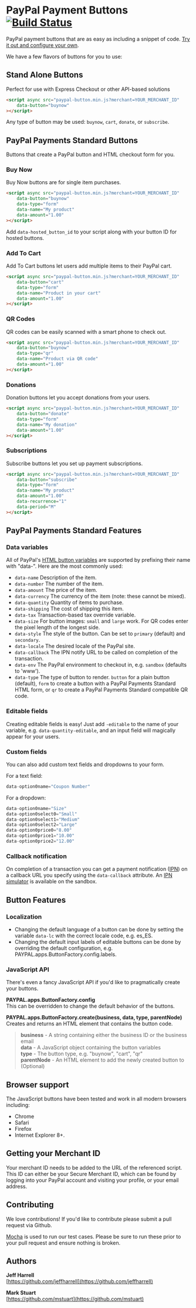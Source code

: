 # PayPal Payment Buttons [![Build Status](https://travis-ci.org/paypal/JavaScriptButtons.png?branch=master)](https://travis-ci.org/paypal/JavaScriptButtons)

PayPal payment buttons that are as easy as including a snippet of code. [Try it out and configure your own](http://paypal.github.com/JavaScriptButtons/).

We have a few flavors of buttons for you to use:



## Stand Alone Buttons

Perfect for use with Express Checkout or other API-based solutions

```html
<script async src="paypal-button.min.js?merchant=YOUR_MERCHANT_ID"
    data-button="buynow"
></script>
```

Any type of button may be used: `buynow`, `cart`, `donate`, or `subscribe`.



## PayPal Payments Standard Buttons

Buttons that create a PayPal button and HTML checkout form for you.


### Buy Now
Buy Now buttons are for single item purchases.

```html
<script async src="paypal-button.min.js?merchant=YOUR_MERCHANT_ID"
    data-button="buynow"
    data-type="form"
    data-name="My product"
    data-amount="1.00"
></script>
```

Add `data-hosted_button_id` to your script along with your button ID for hosted buttons.


### Add To Cart
Add To Cart buttons let users add multiple items to their PayPal cart.

```html
<script async src="paypal-button.min.js?merchant=YOUR_MERCHANT_ID"
    data-button="cart"
    data-type="form"
    data-name="Product in your cart"
    data-amount="1.00"
></script>
```

### QR Codes
QR codes can be easily scanned with a smart phone to check out.

```html
<script async src="paypal-button.min.js?merchant=YOUR_MERCHANT_ID"
    data-button="buynow"
    data-type="qr"
    data-name="Product via QR code"
    data-amount="1.00"
></script>
```

### Donations
Donation buttons let you accept donations from your users.

```html
<script async src="paypal-button.min.js?merchant=YOUR_MERCHANT_ID"
    data-button="donate"
    data-type="form"
    data-name="My donation"
    data-amount="1.00"
></script>
```

### Subscriptions
Subscribe buttons let you set up payment subscriptions.

```html
<script async src="paypal-button.min.js?merchant=YOUR_MERCHANT_ID"
    data-button="subscribe"
    data-type="form"
    data-name="My product"
    data-amount="1.00"
    data-recurrence="1"
    data-period="M"
></script>
```

## PayPal Payments Standard Features

### Data variables
All of PayPal's [HTML button variables](https://developer.paypal.com/webapps/developer/docs/classic/paypal-payments-standard/integration-guide/Appx_websitestandard_htmlvariables/) are supported by prefixing their name with "data-". Here are the most commonly used:

* `data-name` Description of the item.
* `data-number` The number of the item.
* `data-amount` The price of the item.
* `data-currency` The currency of the item (note: these cannot be mixed).
* `data-quantity` Quantity of items to purchase.
* `data-shipping` The cost of shipping this item.
* `data-tax` Transaction-based tax override variable.
* `data-size` For button images: `small` and `large` work. For QR codes enter the pixel length of the longest side.
* `data-style` The style of the button. Can be set to `primary` (default) and `secondary`.
* `data-locale` The desired locale of the PayPal site.
* `data-callback` The IPN notify URL to be called on completion of the transaction.
* `data-env` The PayPal environment to checkout in, e.g. `sandbox` (defaults to 'www').
* `data-type` The type of button to render. `button` for a plain button (default), `form` to create a button with a PayPal Payments Standard HTML form, or `qr` to create a PayPal Payments Standard compatible QR code.


### Editable fields
Creating editable fields is easy! Just add `-editable` to the name of your variable, e.g. `data-quantity-editable`, and an input field will magically appear for your users.


### Custom fields
You can also add custom text fields and dropdowns to your form.


For a text field:
```javascript
data-option0name="Coupon Number"
```

For a dropdown:
```javascript
data-option0name="Size"
data-option0select0="Small"
data-option0select1="Medium"
data-option0select2="Large"
data-option0price0="8.00"
data-option0price1="10.00"
data-option0price2="12.00"
```

### Callback notification
On completion of a transaction you can get a payment notification ([IPN](https://developer.paypal.com/docs/classic/ipn/integration-guide/IPNIntro/)) on a callback URL you specify using the `data-callback` attribute. An [IPN simulator](https://developer.paypal.com/webapps/developer/applications/ipn_simulator) is available on the sandbox.


## Button Features

### Localization
* Changing the default language of a button can be done by setting the variable `data-lc` with the correct locale code, e.g. es_ES.
* Changing the default input labels of editable buttons can be done by overriding the default configuration, e.g. PAYPAL.apps.ButtonFactory.config.labels.


### JavaScript API
There's even a fancy JavaScript API if you'd like to pragmatically create your buttons.

**PAYPAL.apps.ButtonFactory.config**  
This can be overridden to change the default behavior of the buttons.

**PAYPAL.apps.ButtonFactory.create(business, data, type, parentNode)**  
Creates and returns an HTML element that contains the button code. 
> **business** - A string containing either the business ID or the business email  
> **data** - A JavaScript object containing the button variables  
> **type** - The button type, e.g. "buynow", "cart", "qr"  
> **parentNode** - An HTML element to add the newly created button to (Optional)  


## Browser support 
The JavaScript buttons have been tested and work in all modern browsers including:

* Chrome
* Safari
* Firefox
* Internet Explorer 8+.


## Getting your Merchant ID
Your merchant ID needs to be added to the URL of the referenced script. This ID can either be your Secure Merchant ID, which can be found by logging into your PayPal account and visiting your profile, or your email address.


## Contributing 

We love contributions! If you'd like to contribute please submit a pull request via Github. 

[Mocha](https://github.com/visionmedia/mocha) is used to run our test cases. Please be sure to run these prior to your pull request and ensure nothing is broken.


## Authors
**Jeff Harrell**  
[https://github.com/jeffharrell](https://github.com/jeffharrell)

**Mark Stuart**  
[https://github.com/mstuart](https://github.com/mstuart)
